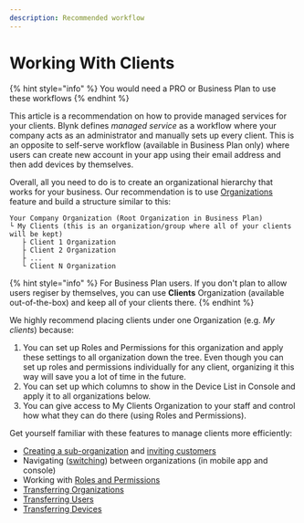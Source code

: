 ```yaml
---
description: Recommended workflow
---
```


# Working With Clients

{% hint style="info" %}
You would need a PRO or Business Plan to use these workflows
{% endhint %}

This article is a recommendation on how to provide managed services for your clients. Blynk defines _managed service_ as a workflow where your company acts as an administrator and manually sets up every client. This is an opposite to self-serve workflow (available in Business Plan only) where users can create new account in your app using their email address and then add devices by themselves.&#x20;

Overall, all you need to do is to create an organizational hierarchy that works for your business. Our recommendation is to use [Organizations](https://docs.blynk.io/en/blynk.console/organizations) feature and build a structure similar to this: &#x20;

```
Your Company Organization (Root Organization in Business Plan)
└ My Clients (this is an organization/group where all of your clients will be kept)
   ├ Client 1 Organization
   ├ Client 2 Organization
   ├ ...
   └ Client N Organization
```

{% hint style="info" %}
For Business Plan users. If you don't plan to allow users regiser by themselves, you can use **Clients** Organization (available out-of-the-box) and keep all of your clients there.
{% endhint %}



We highly recommend placing clients under one Organization (e.g. _My clients_) because:&#x20;

1. You can set up Roles and Permissions for this organization and apply these settings to all organization down the tree. Even though you can set up roles and permissions individually for any client, organizing it this way will save you a lot of time in the future.
2. You can set up which columns to show in the Device List in Console and apply it to all organizations below.
3. You can give access to My Clients Organization to your staff and control how what they can do there (using Roles and Permissions).&#x20;



Get yourself familiar with these features to manage clients more efficiently:&#x20;

* [Creating a sub-organization](https://docs.blynk.io/en/blynk.console/organizations/create-a-sub-organization) and [inviting customers](https://docs.blynk.io/en/blynk.console/organizations/browse-and-edit-a-sub-organization#invite-users-to-a-sub-organization)
* Navigating ([switching](https://docs.blynk.io/en/blynk.console/organizations/browse-and-edit-a-sub-organization#switching-to-a-sub-organization)) between organizations (in mobile app and console)
* Working with [Roles and Permissions](https://docs.blynk.io/en/blynk.console/settings/access)&#x20;
* [Transferring Organizations](../blynk.console/organizations/browse-and-edit-a-sub-organization.md#transfer-a-sub-organization)
* [Transferring Users](https://docs.blynk.io/en/blynk.console/organizations/browse-and-edit-a-sub-organization#how-to-transfer-a-user-to-another-organization)
* [Transferring Devices](https://docs.blynk.io/en/blynk.console/devices/actions-with-devices#device-transfer)&#x20;



